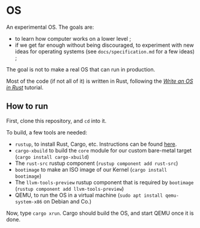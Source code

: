 # OS 

An experimental OS. The goals are:

- to learn how computer works on a lower level ;
- if we get far enough without being discouraged, to experiment with new ideas for operating systems (see `docs/specification.md` for a few ideas) ;

The goal is not to make a real OS that can run in production.

Most of the code (if not all of it) is written in Rust, following the [*Write an OS in Rust*](https://os.phil-opp.com/) tutorial.

## How to run

First, clone this repository, and `cd` into it.

To build, a few tools are needed:

- `rustup`, to install Rust, Cargo, etc. Instructions can be found [here](https://rustup.rs/).
- `cargo-xbuild` to build the `core` module for our custom bare-metal target (`cargo install cargo-xbuild`)
- The `rust-src` rustup component (`rustup component add rust-src`)
- `bootimage` to make an ISO image of our Kernel (`cargo install bootimage`)
- The `llvm-tools-preview` rustup component that is required by `bootimage` (`rustup component add llvm-tools-preview`)
- QEMU, to run the OS in a virtual machine (`sudo apt install qemu-system-x86` on Debian and Co.)

Now, type `cargo xrun`. Cargo should build the OS, and start QEMU once it is done.
